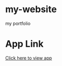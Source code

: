 # my-website
my portfolio

# App Link
<a href = "https://amos-website.herokuapp.com">Click here to view app</a>

